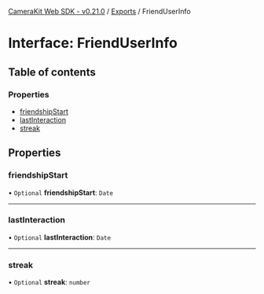 [CameraKit Web SDK - v0.21.0](../README.md) / [Exports](../modules.md) / FriendUserInfo

# Interface: FriendUserInfo

## Table of contents

### Properties

- [friendshipStart](FriendUserInfo.md#friendshipstart)
- [lastInteraction](FriendUserInfo.md#lastinteraction)
- [streak](FriendUserInfo.md#streak)

## Properties

### friendshipStart

• `Optional` **friendshipStart**: `Date`

___

### lastInteraction

• `Optional` **lastInteraction**: `Date`

___

### streak

• `Optional` **streak**: `number`
